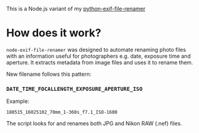 This is a Node.js variant of my [python-exif-file-renamer](https://github.com/tomasz-rebas/python-exif-file-renamer)

# How does it work?

`node-exif-file-renamer` was designed to automate renaming photo files with an information useful for photographers e.g. date, exposure time and aperture. It extracts metadata from image files and uses it to rename them.

New filename follows this pattern:

### `DATE_TIME_FOCALLENGTH_EXPOSURE_APERTURE_ISO`

Example:

`180515_16025102_70mm_1-360s_f7.1_ISO-1600`

The script looks for and renames both JPG and Nikon RAW (.nef) files.
